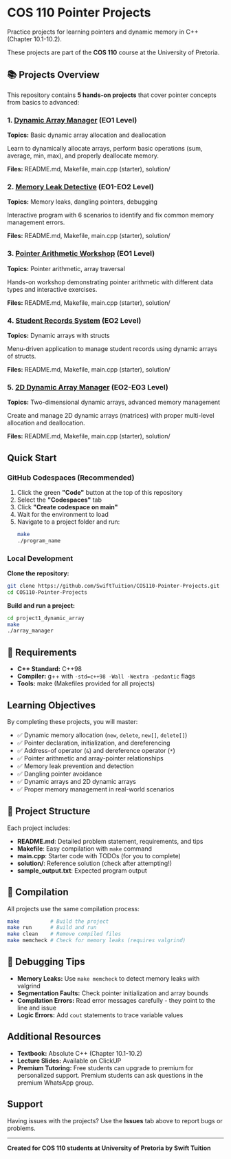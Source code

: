 # COS 110 Pointer Projects

Practice projects for learning pointers and dynamic memory in C++ (Chapter 10.1-10.2).

These projects are part of the **COS 110** course at the University of Pretoria.

## 📚 Projects Overview

This repository contains **5 hands-on projects** that cover pointer concepts from basics to advanced:

### 1. [Dynamic Array Manager](./project1_dynamic_array/) (EO1 Level)
**Topics:** Basic dynamic array allocation and deallocation

Learn to dynamically allocate arrays, perform basic operations (sum, average, min, max), and properly deallocate memory.

**Files:** README.md, Makefile, main.cpp (starter), solution/

### 2. [Memory Leak Detective](./project2_memory_leak_detective/) (EO1-EO2 Level)
**Topics:** Memory leaks, dangling pointers, debugging

Interactive program with 6 scenarios to identify and fix common memory management errors.

**Files:** README.md, Makefile, main.cpp (starter), solution/

### 3. [Pointer Arithmetic Workshop](./project3_pointer_arithmetic/) (EO1 Level)
**Topics:** Pointer arithmetic, array traversal

Hands-on workshop demonstrating pointer arithmetic with different data types and interactive exercises.

**Files:** README.md, Makefile, main.cpp (starter), solution/

### 4. [Student Records System](./project4_student_records/) (EO2 Level)
**Topics:** Dynamic arrays with structs

Menu-driven application to manage student records using dynamic arrays of structs.

**Files:** README.md, Makefile, main.cpp (starter), solution/

### 5. [2D Dynamic Array Manager](./project5_2d_dynamic_array/) (EO2-EO3 Level)
**Topics:** Two-dimensional dynamic arrays, advanced memory management

Create and manage 2D dynamic arrays (matrices) with proper multi-level allocation and deallocation.

**Files:** README.md, Makefile, main.cpp (starter), solution/

## Quick Start

### GitHub Codespaces (Recommended)

1. Click the green **"Code"** button at the top of this repository
2. Select the **"Codespaces"** tab
3. Click **"Create codespace on main"**
4. Wait for the environment to load
5. Navigate to a project folder and run:
   ```bash
   make
   ./program_name
   ```

### Local Development

**Clone the repository:**
```bash
git clone https://github.com/SwiftTuition/COS110-Pointer-Projects.git
cd COS110-Pointer-Projects
```

**Build and run a project:**
```bash
cd project1_dynamic_array
make
./array_manager
```

## 📖 Requirements

- **C++ Standard:** C++98
- **Compiler:** g++ with `-std=c++98 -Wall -Wextra -pedantic` flags
- **Tools:** make (Makefiles provided for all projects)

## Learning Objectives

By completing these projects, you will master:

- ✅ Dynamic memory allocation (`new`, `delete`, `new[]`, `delete[]`)
- ✅ Pointer declaration, initialization, and dereferencing
- ✅ Address-of operator (`&`) and dereference operator (`*`)
- ✅ Pointer arithmetic and array-pointer relationships
- ✅ Memory leak prevention and detection
- ✅ Dangling pointer avoidance
- ✅ Dynamic arrays and 2D dynamic arrays
- ✅ Proper memory management in real-world scenarios

## 📝 Project Structure

Each project includes:

- **README.md**: Detailed problem statement, requirements, and tips
- **Makefile**: Easy compilation with `make` command
- **main.cpp**: Starter code with TODOs (for you to complete)
- **solution/**: Reference solution (check after attempting!)
- **sample_output.txt**: Expected program output

## 🔧 Compilation

All projects use the same compilation process:

```bash
make          # Build the project
make run      # Build and run
make clean    # Remove compiled files
make memcheck # Check for memory leaks (requires valgrind)
```

## 🐛 Debugging Tips

- **Memory Leaks:** Use `make memcheck` to detect memory leaks with valgrind
- **Segmentation Faults:** Check pointer initialization and array bounds
- **Compilation Errors:** Read error messages carefully - they point to the line and issue
- **Logic Errors:** Add `cout` statements to trace variable values

## Additional Resources

- **Textbook:** Absolute C++ (Chapter 10.1-10.2)
- **Lecture Slides:** Available on ClickUP
- **Premium Tutoring:** Free students can upgrade to premium for personalized support. Premium students can ask questions in the premium WhatsApp group.

## Support

Having issues with the projects? Use the **Issues** tab above to report bugs or problems.

---

**Created for COS 110 students at University of Pretoria by Swift Tuition**
